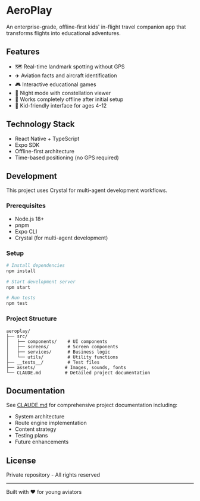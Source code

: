 # AeroPlay

An enterprise-grade, offline-first kids' in-flight travel companion app that transforms flights into educational adventures.

## Features

- 🗺️ Real-time landmark spotting without GPS
- ✈️ Aviation facts and aircraft identification
- 🎮 Interactive educational games
- 🌙 Night mode with constellation viewer
- 📱 Works completely offline after initial setup
- 👶 Kid-friendly interface for ages 4-12

## Technology Stack

- React Native + TypeScript
- Expo SDK
- Offline-first architecture
- Time-based positioning (no GPS required)

## Development

This project uses Crystal for multi-agent development workflows.

### Prerequisites

- Node.js 18+
- pnpm
- Expo CLI
- Crystal (for multi-agent development)

### Setup

```bash
# Install dependencies
npm install

# Start development server
npm start

# Run tests
npm test
```

### Project Structure

```
aeroplay/
├── src/
│   ├── components/    # UI components
│   ├── screens/       # Screen components
│   ├── services/      # Business logic
│   └── utils/         # Utility functions
├── __tests__/         # Test files
├── assets/           # Images, sounds, fonts
└── CLAUDE.md         # Detailed project documentation
```

## Documentation

See [CLAUDE.md](./CLAUDE.md) for comprehensive project documentation including:
- System architecture
- Route engine implementation
- Content strategy
- Testing plans
- Future enhancements

## License

Private repository - All rights reserved

---

Built with ❤️ for young aviators